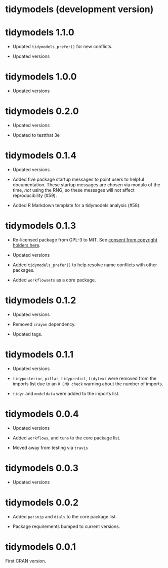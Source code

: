 # tidymodels (development version)

# tidymodels 1.1.0

 * Updated `tidymodels_prefer()` for new conflicts. 
 
 * Updated versions
 
# tidymodels 1.0.0

 * Updated versions

# tidymodels 0.2.0

 * Updated versions
 
 * Updated to testthat 3e

# tidymodels 0.1.4

 * Updated versions

 * Added five package startup messages to point users to helpful documentation. These startup messages are chosen via modulo of the time, _not_ using the RNG, so these messages will not affect reproducibility (#59).

 * Added R Markdown template for a tidymodels analysis (#58).

# tidymodels 0.1.3

 * Re-licensed package from GPL-3 to MIT. See [consent from copyright holders here](https://github.com/tidymodels/tidymodels/issues/51).

 * Updated versions
 
 * Added `tidymodels_prefer()` to help resolve name conflicts with other packages.
 
 * Added `workflowsets` as a core package. 

# tidymodels 0.1.2

 * Updated versions
 
 * Removed `crayon` dependency. 
 
 * Updated tags.
 
# tidymodels 0.1.1

 * Updated versions
 
 * `tidyposterior`, `pillar`, `tidypredict`, `tidytext` were removed from the imports list due to an `R CMD check` warning about the number of imports.  
 
 * `tidyr` and `modeldata` were added to the imports list. 

# tidymodels 0.0.4

 * Updated versions

 * Added `workflows`, and `tune` to the core package list. 

 * Moved away from testing via `travis`

# tidymodels 0.0.3

 * Updated versions

# tidymodels 0.0.2

 * Added  `parsnip` and `dials` to the core package list. 

 * Package requirements bumped to current versions.


# tidymodels 0.0.1

First CRAN version.



